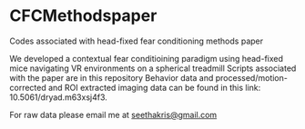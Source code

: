 # CFCMethodspaper
Codes associated with head-fixed fear conditioning methods paper

We developed a contextual fear conditioining paradigm using head-fixed mice navigating VR environments on a spherical treadmill
Scripts associated with the paper are in this repository
Behavior data and processed/motion-corrected and ROI extracted imaging data can be found in this link: 10.5061/dryad.m63xsj4f3.

For raw data please email me at seethakris@gmail.com
